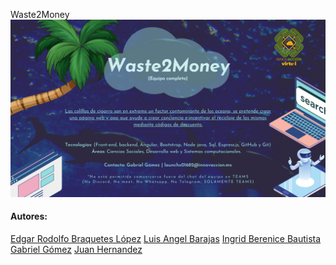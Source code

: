 Waste2Money
![banner-waste2money](CloudTaxers_.png)

#### Autores: 
[Edgar Rodolfo Braquetes López](https://github.com/Braquetes)
[Luis Angel Barajas](https://github.com/BarajasAngel)
[Ingrid Berenice Bautista](https://github.com/IngridBandgel)
[Gabriel Gómez]()
[Juan Hernandez](https://github.com/grayTurtle01)